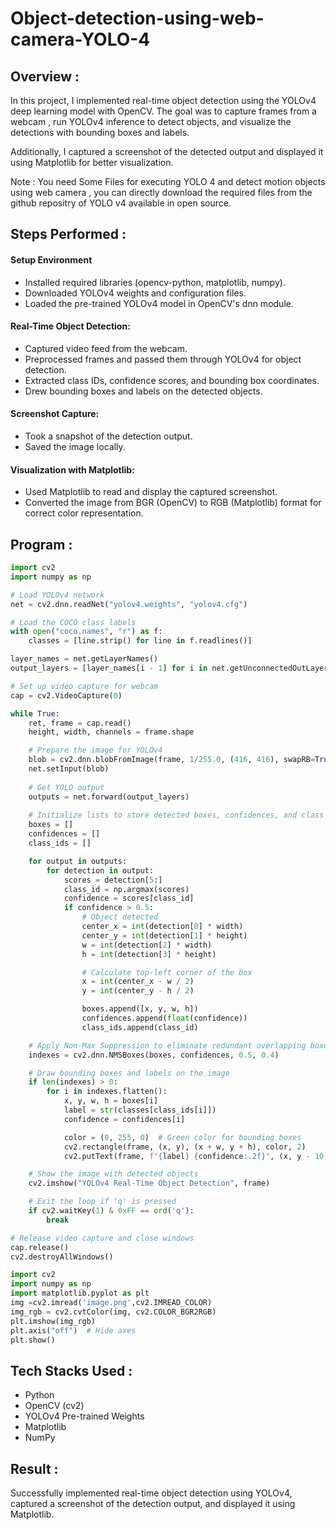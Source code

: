 # Object-detection-using-web-camera-YOLO-4

## Overview :

In this project, I implemented real-time object detection using the YOLOv4 deep learning model with OpenCV. The goal was to capture frames from a webcam , run YOLOv4 inference to detect objects, and visualize the detections with bounding boxes and labels.

Additionally, I captured a screenshot of the detected output and displayed it using Matplotlib for better visualization.

Note : You need Some Files for executing YOLO 4 and detect motion objects using web camera , you can directly download the required files from the github repositry of YOLO v4 available in open source.

## Steps Performed :

#### Setup Environment
  - Installed required libraries (opencv-python, matplotlib, numpy).  
  - Downloaded YOLOv4 weights and configuration files.  
  - Loaded the pre-trained YOLOv4 model in OpenCV's dnn module.

#### Real-Time Object Detection:
  - Captured video feed from the webcam.
  - Preprocessed frames and passed them through YOLOv4 for object detection.
  - Extracted class IDs, confidence scores, and bounding box coordinates.
  - Drew bounding boxes and labels on the detected objects.

#### Screenshot Capture:
  - Took a snapshot of the detection output.
  - Saved the image locally.

#### Visualization with Matplotlib:
  - Used Matplotlib to read and display the captured screenshot.
  - Converted the image from BGR (OpenCV) to RGB (Matplotlib) format for correct color representation.

## Program :

```python
import cv2
import numpy as np

# Load YOLOv4 network
net = cv2.dnn.readNet("yolov4.weights", "yolov4.cfg")

# Load the COCO class labels
with open("coco.names", "r") as f:
    classes = [line.strip() for line in f.readlines()]

layer_names = net.getLayerNames()
output_layers = [layer_names[i - 1] for i in net.getUnconnectedOutLayers().flatten()]

# Set up video capture for webcam
cap = cv2.VideoCapture(0)

while True:
    ret, frame = cap.read()
    height, width, channels = frame.shape

    # Prepare the image for YOLOv4
    blob = cv2.dnn.blobFromImage(frame, 1/255.0, (416, 416), swapRB=True, crop=False)
    net.setInput(blob)
    
    # Get YOLO output
    outputs = net.forward(output_layers)
    
    # Initialize lists to store detected boxes, confidences, and class IDs
    boxes = []
    confidences = []
    class_ids = []

    for output in outputs:
        for detection in output:
            scores = detection[5:]
            class_id = np.argmax(scores)
            confidence = scores[class_id]
            if confidence > 0.5:
                # Object detected
                center_x = int(detection[0] * width)
                center_y = int(detection[1] * height)
                w = int(detection[2] * width)
                h = int(detection[3] * height)

                # Calculate top-left corner of the box
                x = int(center_x - w / 2)
                y = int(center_y - h / 2)

                boxes.append([x, y, w, h])
                confidences.append(float(confidence))
                class_ids.append(class_id)

    # Apply Non-Max Suppression to eliminate redundant overlapping boxes
    indexes = cv2.dnn.NMSBoxes(boxes, confidences, 0.5, 0.4)

    # Draw bounding boxes and labels on the image
    if len(indexes) > 0:
        for i in indexes.flatten():
            x, y, w, h = boxes[i]
            label = str(classes[class_ids[i]])
            confidence = confidences[i]

            color = (0, 255, 0)  # Green color for bounding boxes
            cv2.rectangle(frame, (x, y), (x + w, y + h), color, 2)
            cv2.putText(frame, f"{label} {confidence:.2f}", (x, y - 10), cv2.FONT_HERSHEY_SIMPLEX, 0.5, color, 2)

    # Show the image with detected objects
    cv2.imshow("YOLOv4 Real-Time Object Detection", frame)

    # Exit the loop if 'q' is pressed
    if cv2.waitKey(1) & 0xFF == ord('q'):
        break

# Release video capture and close windows
cap.release()
cv2.destroyAllWindows()
```
```python
import cv2
import numpy as np
import matplotlib.pyplot as plt
img =cv2.imread('image.png',cv2.IMREAD_COLOR)
img_rgb = cv2.cvtColor(img, cv2.COLOR_BGR2RGB)
plt.imshow(img_rgb)
plt.axis("off")  # Hide axes
plt.show()
```

## Tech Stacks Used :

  - Python
  - OpenCV (cv2)
  - YOLOv4 Pre-trained Weights
  - Matplotlib
  - NumPy

## Result :

Successfully implemented real-time object detection using YOLOv4, captured a screenshot of the detection output, and displayed it using Matplotlib.
